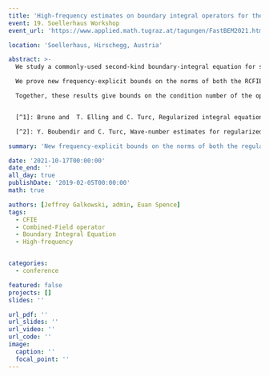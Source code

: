 ```yaml
---
title: 'High-frequency estimates on boundary integral operators for the Helmholtz exterior Neumann problem'
event: 19. Soellerhaus Workshop
event_url: 'https://www.applied.math.tugraz.at/tagungen/FastBEM2021.htm'

location: 'Soellerhaus, Hirschegg, Austria'

abstract: >-
  We study a commonly-used second-kind boundary-integral equation for solving the Helmholtz exterior Neumann problem at high frequency, namely the Regularized Combined Field Integral Equation (RCFIE)[^1]. Writing $\\Gamma$ for the boundary of the obstacle, this integral operator map $L^2(\\Gamma)$ to itself, contrary to its non-regularized version.

  We prove new frequency-explicit bounds on the norms of both the RCFIE and its inverse. The bounds on the norm are valid for piecewise-smooth $\\Gamma$ and are sharp, and the bounds on the norm of the inverse are valid for smooth $\\Gamma$ and are observed to be sharp at least when $\\Gamma$ is curved.

  Together, these results give bounds on the condition number of the operator on $L^2(\\Gamma)$; this is the first time $L^2(\\Gamma)$ condition-number bounds have been proved for this operator for obstacles other than balls[^2]. 


  [^1]: Bruno and  T. Elling and C. Turc, Regularized integral equations and fast high-order solvers for sound-hard acoustic scattering problems. *International Journal for Numerical Methods in Engineering*, 2012.

  [^2]: Y. Boubendir and C. Turc, Wave-number estimates for regularized combined field boundary integral operators in acoustic scattering problems with Neumann boundary conditions. *IMA Journal of Numerical Analysis*, 2013

summary: 'New frequency-explicit bounds on the norms of both the regularised combined field integral equation and its inverse.'

date: '2021-10-17T00:00:00'
date_end: ''
all_day: true
publishDate: '2019-02-05T00:00:00'
math: true

authors: [Jeffrey Galkowski, admin, Euan Spence]
tags:
  - CFIE
  - Combined-Field operator
  - Boundary Integral Equation
  - High-frequency


categories: 
  - conference

featured: false
projects: []
slides: ''

url_pdf: ''
url_slides: ''
url_video: ''
url_code: ''
image:
  caption: ''
  focal_point: ''
---
```


